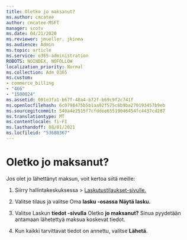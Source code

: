```yaml
---
title: Oletko jo maksanut?
ms.author: cmcatee
author: cmcatee-MSFT
manager: scotv
ms.date: 04/21/2020
ms.reviewer: jmueller, jkinma
ms.audience: Admin
ms.topic: article
ms.service: o365-administration
ROBOTS: NOINDEX, NOFOLLOW
localization_priority: Normal
ms.collection: Adm_O365
ms.custom:
- commerce_billing
- "466"
- "1500024"
ms.assetid: 091e3fa1-b67f-40a4-b72f-b69c9f2c741f
ms.openlocfilehash: 6c0798475b5b1aa92f575c6b9ba270193457b9eb
ms.sourcegitcommit: 540a4e2515f7cfddee65519046454fc4437cd287
ms.translationtype: MT
ms.contentlocale: fi-FI
ms.lasthandoff: 08/01/2021
ms.locfileid: "53680367"
---
```

# <a name="already-paid"></a>Oletko jo maksanut?

Jos olet jo lähettänyt maksun, voit kertoa siitä meille:
  
1. Siirry hallintakeskuksessa  \> [Laskutustilaukset-sivulle.](https://go.microsoft.com/fwlink/p/?linkid=842054)

2. Valitse tilaus ja valitse Oma **lasku -osassa** **Näytä lasku.**

3. Valitse Laskun **tiedot -sivulla** Oletko **jo maksanut?** Sinua pyydetään antamaan lähetettyä maksua koskevat tiedot.

4. Kun kaikki tarvittavat tiedot on annettu, valitse **Lähetä**.